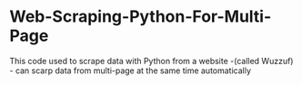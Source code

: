 # Web-Scraping-Python-For-Multi-Page
This code used to scrape data with Python from a website -(called Wuzzuf) - can scarp data from multi-page at the same time automatically
